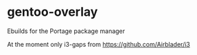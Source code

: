 # gentoo-overlay
Ebuilds for the Portage package manager

At the moment only i3-gaps from https://github.com/Airblader/i3
